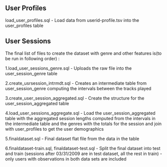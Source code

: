 ## User Profiles

load_user_profiles.sql - Load data from userid-profile.tsv into the user_profiles table

## User Sessions
The final list of files to create the dataset with genre and other features is(to be run in following order) :

1.load_user_sessions_genre.sql - Uploads the raw file into the user_session_genre table

2.create_usrsession_intrmdt.sql - Creates an intermediate table from user_session_genre computing the intervals between 
                                  the tracks played
                                  
3.create_user_session_aggregated.sql - Create the structure for the user_session_aggregated table

4.load_user_sessions_aggregate.sql - Load the user_session_aggregated table with the aggregated session lengths computed 
                                     from the intervals in the intermediate table and the genres with the totals for 
                                     the session and join with user_profiles to get the user demographics
                                     
5.finaldataset.sql - Final dataset flat file from the data in the table

6.finaldataset-train.sql, finaldataset-test.sql - Split the final dataset into test and train 
                                                 (sessions after 03/31/2009 are in test dataset, all the rest in train) 
                                                 - only users with observations in both data sets are included
